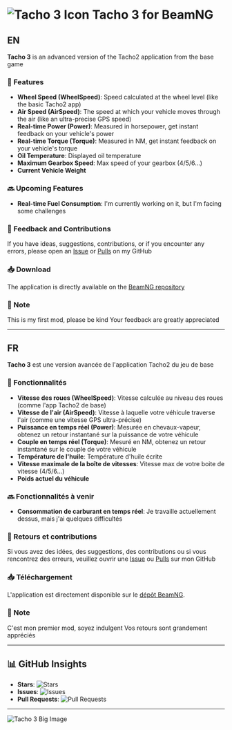 # ![Tacho 3 Icon](https://github.com/YDeltagon/BeamNG_Tacho3/raw/Master/ico.png) Tacho 3 for BeamNG

## EN

**Tacho 3** is an advanced version of the Tacho2 application from the base game

### 🔧 Features
- **Wheel Speed (WheelSpeed)**: Speed calculated at the wheel level (like the basic Tacho2 app)
- **Air Speed (AirSpeed)**: The speed at which your vehicle moves through the air (like an ultra-precise GPS speed)
- **Real-time Power (Power)**: Measured in horsepower, get instant feedback on your vehicle's power
- **Real-time Torque (Torque)**: Measured in NM, get instant feedback on your vehicle's torque
- **️Oil Temperature**: Displayed oil temperature
- **Maximum Gearbox Speed**: Max speed of your gearbox (4/5/6...)
- **Current Vehicle Weight**

### 🔜 Upcoming Features
- **Real-time Fuel Consumption**: I'm currently working on it, but I'm facing some challenges

### 📝 Feedback and Contributions
If you have ideas, suggestions, contributions, or if you encounter any errors, please open an [Issue](https://github.com/YDeltagon/BeamNG_Tacho3/issues) or [Pulls](https://github.com/YDeltagon/BeamNG_Tacho3/pulls) on my GitHub

### 📥 Download
The application is directly available on the [BeamNG repository](https://www.beamng.com/resources/tacho-3.27982/)

### 📌 Note
This is my first mod, please be kind
Your feedback are greatly appreciated

---

## FR

**Tacho 3** est une version avancée de l'application Tacho2 du jeu de base

### 🔧 Fonctionnalités
- **Vitesse des roues (WheelSpeed)**: Vitesse calculée au niveau des roues (comme l'app Tacho2 de base)
- **Vitesse de l'air (AirSpeed)**: Vitesse à laquelle votre véhicule traverse l'air (comme une vitesse GPS ultra-précise)
- **Puissance en temps réel (Power)**: Mesurée en chevaux-vapeur, obtenez un retour instantané sur la puissance de votre véhicule
- **Couple en temps réel (Torque)**: Mesuré en NM, obtenez un retour instantané sur le couple de votre véhicule
- **Température de l'huile**: Température d'huile écrite
- **Vitesse maximale de la boîte de vitesses**: Vitesse max de votre boite de vitesse (4/5/6...)
- **Poids actuel du véhicule**

### 🔜 Fonctionnalités à venir
- **Consommation de carburant en temps réel**: Je travaille actuellement dessus, mais j'ai quelques difficultés

### 📝 Retours et contributions
Si vous avez des idées, des suggestions, des contributions ou si vous rencontrez des erreurs, veuillez ouvrir une [Issue](https://github.com/YDeltagon/BeamNG_Tacho3/issues) ou [Pulls](https://github.com/YDeltagon/BeamNG_Tacho3/pulls) sur mon GitHub

### 📥 Téléchargement
L'application est directement disponible sur le [dépôt BeamNG](https://www.beamng.com/resources/tacho-3.27982/).

### 📌 Note
C'est mon premier mod, soyez indulgent
Vos retours sont grandement appréciés

---

## 📊 GitHub Insights

- **Stars**: ![Stars](https://img.shields.io/github/stars/YDeltagon/BeamNG_Tacho3?style=flat-square&logo=github)
- **Issues**: ![Issues](https://img.shields.io/github/issues/YDeltagon/BeamNG_Tacho3?style=flat-square&logo=github)
- **Pull Requests**: ![Pull Requests](https://img.shields.io/github/issues-pr/YDeltagon/BeamNG_Tacho3?style=flat-square&logo=github)

---

![Tacho 3 Big Image](https://github.com/YDeltagon/BeamNG_Tacho3/raw/Master/Tacho3BIG.png)
